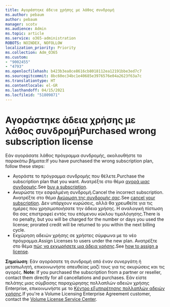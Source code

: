 ```yaml
---
title: Αγοράστηκε άδεια χρήσης με λάθος συνδρομή
ms.author: pebaum
author: pebaum
manager: scotv
ms.audience: Admin
ms.topic: article
ms.service: o365-administration
ROBOTS: NOINDEX, NOFOLLOW
localization_priority: Priority
ms.collection: Adm_O365
ms.custom:
- "9002455"
- "4793"
ms.openlocfilehash: b423b3ea8ce8616cb8018112ea12191bbe3ed7c7
ms.sourcegitcommit: 8bc60ec34bc1e40685e3976576e04a2623f63a7c
ms.translationtype: HT
ms.contentlocale: el-GR
ms.lasthandoff: 04/15/2021
ms.locfileid: "51809871"
---
```

# <a name="purchased-wrong-subscription-license"></a><span data-ttu-id="5222f-102">Αγοράστηκε άδεια χρήσης με λάθος συνδρομή</span><span class="sxs-lookup"><span data-stu-id="5222f-102">Purchased wrong subscription license</span></span>

<span data-ttu-id="5222f-103">Εάν αγοράσατε λάθος πρόγραμμα συνδρομής, ακολουθήστε τα παρακάτω βήματα:</span><span class="sxs-lookup"><span data-stu-id="5222f-103">If you have purchased the wrong subscription plan, follow these steps:</span></span>

- <span data-ttu-id="5222f-104">Αγοράστε το πρόγραμμα συνδρομής που θέλετε.</span><span class="sxs-lookup"><span data-stu-id="5222f-104">Purchase the subscription plan that you want.</span></span> <span data-ttu-id="5222f-105">Ανατρέξτε στο θέμα [αγορά μιας συνδρομής](https://docs.microsoft.com/alchemyinsights/buy-a-subscription-to-office-365-for-business).</span><span class="sxs-lookup"><span data-stu-id="5222f-105">See [buy a subscription](https://docs.microsoft.com/alchemyinsights/buy-a-subscription-to-office-365-for-business).</span></span>
- <span data-ttu-id="5222f-106">Ακυρώστε την εσφαλμένη συνδρομή.</span><span class="sxs-lookup"><span data-stu-id="5222f-106">Cancel the incorrect subscription.</span></span> <span data-ttu-id="5222f-107">Ανατρέξτε στο θέμα [Ακύρωση της συνδρομής σας](https://docs.microsoft.com/alchemyinsights/canceling-your-office-365-subscription).</span><span class="sxs-lookup"><span data-stu-id="5222f-107">See [cancel your subscription](https://docs.microsoft.com/alchemyinsights/canceling-your-office-365-subscription).</span></span>
<span data-ttu-id="5222f-108">Δεν υπάρχουν κυρώσεις, αλλά θα χρεωθείτε για τις ημέρες που χρησιμοποιήσατε την άδεια χρήσης. Η αναλογική πίστωση θα σας επιστραφεί εντός του επόμενου κύκλου τιμολόγησης.</span><span class="sxs-lookup"><span data-stu-id="5222f-108">There is no penalty, but you will be charged for the number or days you used the license; prorated credit will be returned to you within the next billing cycle.</span></span>
- <span data-ttu-id="5222f-109">Εκχώρηση αδειών χρήσης σε χρήστες σύμφωνα με το νέο πρόγραμμα.</span><span class="sxs-lookup"><span data-stu-id="5222f-109">Assign Licenses to users under the new plan.</span></span> <span data-ttu-id="5222f-110">Ανατρέξτε στο θέμα [πώς να εκχωρήσετε μια άδεια χρήσης](https://docs.microsoft.com/alchemyinsights/how-to-assign-a-license-to-a-user).</span><span class="sxs-lookup"><span data-stu-id="5222f-110">See [how to assign a license](https://docs.microsoft.com/alchemyinsights/how-to-assign-a-license-to-a-user).</span></span>

<span data-ttu-id="5222f-111">**Σημείωση**: Εάν αγοράσατε τη συνδρομή από έναν συνεργάτη ή μεταπωλητή, επικοινωνήστε απευθείας μαζί τους για τις ακυρώσεις και τις αγορές. </span><span class="sxs-lookup"><span data-stu-id="5222f-111">**Note**: If you purchased the subscription from a partner or reseller, contact them directly for all cancellations and purchases.</span></span> <span data-ttu-id="5222f-112">Εάν είστε πελάτης μιας σύμβασης παραχώρησης πολλαπλών αδειών χρήσης Enterprise, επικοινωνήστε με το [Κέντρο εξυπηρέτησης πολλαπλών αδειών χρήσης](https://support.microsoft.com/help/4471406/how-to-contact-the-microsoft-volume-licensing-service-center).</span><span class="sxs-lookup"><span data-stu-id="5222f-112">If you're a Volume Licensing Enterprise Agreement customer, contact the [Volume License Service Center](https://support.microsoft.com/help/4471406/how-to-contact-the-microsoft-volume-licensing-service-center).</span></span>
